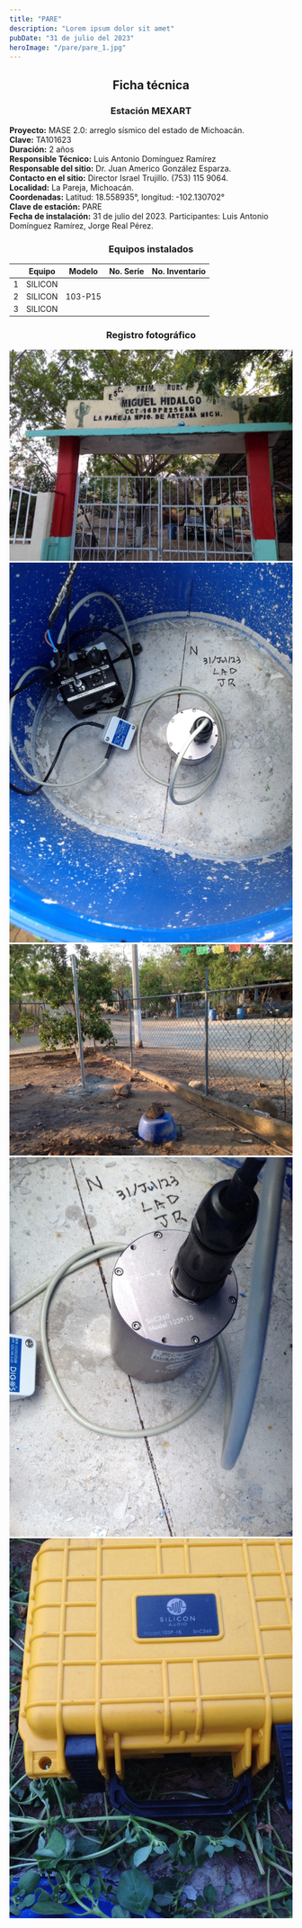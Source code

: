 ```yaml
---
title: "PARE"
description: "Lorem ipsum dolor sit amet"
pubDate: "31 de julio del 2023"
heroImage: "/pare/pare_1.jpg"
---
```


<div align="center">

## Ficha técnica

### Estación MEXART

</div>

**Proyecto:** MASE 2.0: arreglo sísmico del estado de Michoacán.  
**Clave:** TA101623  
**Duración:** 2 años  
**Responsible Técnico:** Luis Antonio Domínguez Ramírez  
**Responsable del sitio:** Dr. Juan Americo González Esparza.  
**Contacto en el sitio:** Director Israel Trujillo. (753) 115 9064.  
**Localidad:** La Pareja, Michoacán.  
**Coordenadas:** Latitud: 18.558935°, longitud: -102.130702°  
**Clave de estación:** PARE  
**Fecha de instalación:** 31 de julio del 2023. Participantes: Luis Antonio Domínguez Ramírez, Jorge Real Pérez.

<div align="center">

### Equipos instalados

</div>

|     | Equipo  | Modelo  | No. Serie | No. Inventario |
| --- | ------- | ------- | --------- | -------------- |
| 1   | SILICON |         |           |                |
| 2   | SILICON | 103-P15 |           |                |
| 3   | SILICON |         |           |                |

<div align="center">

### Registro fotográfico

</div>

![pare_1](/public/pare/pare_1.jpg)  
![pare_2](/public/pare/pare_2.jpg)  
![pare_3](/public/pare/pare_3.jpg)  
![pare_4](/public/pare/pare_4.jpg)  
![pare_5](/public/pare/pare_5.jpg)
